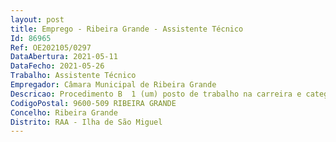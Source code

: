 ```yaml
--- 
layout: post
title: Emprego - Ribeira Grande - Assistente Técnico
Id: 86965
Ref: OE202105/0297
DataAbertura: 2021-05-11
DataFecho: 2021-05-26
Trabalho: Assistente Técnico
Empregador: Câmara Municipal de Ribeira Grande
Descricao: Procedimento B  1 (um) posto de trabalho na carreira e categoria de assistente técnico, na área de arquivo, da Divisão de Cultura, Juventude e Desporto. Procedimento B  Prestar serviço de atendimento  Proceder às atividades administrativas inerentes ao serviço de Arquivo  Gerir e zelar pela manutenção do acervo documental do Arquivo  Divulgar os instrumentos de difusão, aplicando normas de funcionamento do Arquivo e serviços de documentação de acordo com os métodos e procedimentos técnico funcionais previamente estabelecidos  Apoiar nos trabalhos de tratamento técnico e documental do acervo arquivístico  Coadjuvar nas atividades projetos de dinamização do Arquivo  Executar outras tarefas, compatíveis com o exercício da sua função, quando superiormente solicitadas.
CodigoPostal: 9600-509 RIBEIRA GRANDE
Concelho: Ribeira Grande
Distrito: RAA - Ilha de São Miguel
--- 
```

